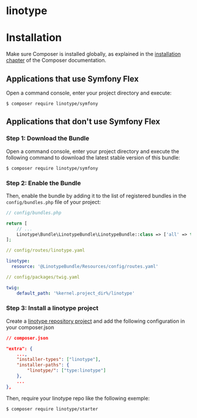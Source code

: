 # linotype

Installation
============

Make sure Composer is installed globally, as explained in the
[installation chapter](https://getcomposer.org/doc/00-intro.md)
of the Composer documentation.

Applications that use Symfony Flex
----------------------------------

Open a command console, enter your project directory and execute:

```console
$ composer require linotype/symfony
```

Applications that don't use Symfony Flex
----------------------------------------

### Step 1: Download the Bundle

Open a command console, enter your project directory and execute the
following command to download the latest stable version of this bundle:

```console
$ composer require linotype/symfony
```

### Step 2: Enable the Bundle

Then, enable the bundle by adding it to the list of registered bundles
in the `config/bundles.php` file of your project:

```php
// config/bundles.php

return [
    // ...
    Linotype\Bundle\LinotypeBundle\LinotypeBundle::class => ['all' => true],
];
```

```yaml
// config/routes/linotype.yaml

linotype:
  resource: '@LinotypeBundle/Resources/config/routes.yaml'
```

```yaml
// config/packages/twig.yaml

twig:
    default_path: '%kernel.project_dir%/linotype'
```

### Step 3: Install a linotype project

Create a [linotype repository project](https://docs.linotype.dev) and add the following configuration in your composer.json

```json
// composer.json

"extra": {
    ...,
    "installer-types": ["linotype"],
    "installer-paths": {
        "linotype/": ["type:linotype"]
    },
    ...
},
```
Then, require your linotype repo like the following exemple:

```bash
$ composer require linotype/starter
```



